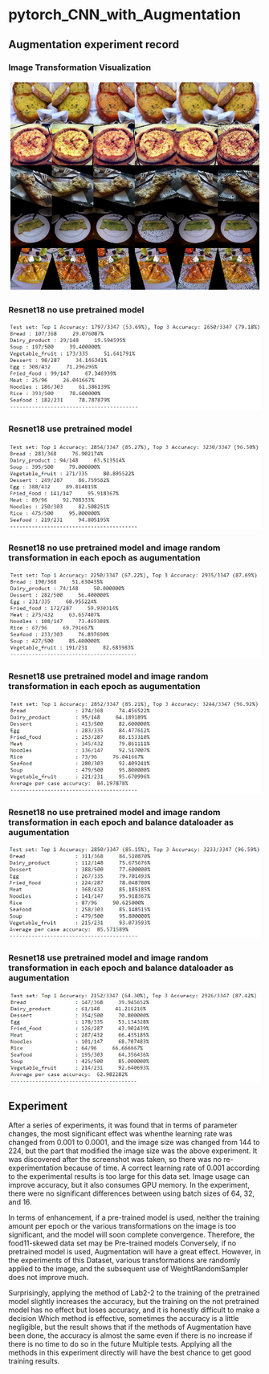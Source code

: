 # pytorch_CNN_with_Augmentation
## Augmentation experiment record
### Image Transformation Visualization
![image](https://github.com/vbnmzxc9513/pytorch_CNN_with_Augmentation/blob/master/img/img_transform_visualization.png)

### Resnet18 no use pretrained model
![image](https://github.com/vbnmzxc9513/pytorch_CNN_with_Augmentation/blob/master/img/Resnet-18_no_pretrained.png)

### Resnet18 use pretrained model
![image](https://github.com/vbnmzxc9513/pytorch_CNN_with_Augmentation/blob/master/img/Resnet-18_pretrained.png)

### Resnet18 no use pretrained model and image random transformation in each epoch as augumentation 
![image](https://github.com/vbnmzxc9513/pytorch_CNN_with_Augmentation/blob/master/img/no_pretrained_transformation.png)

### Resnet18 use pretrained model and image random transformation in each epoch as augumentation 
![image](https://github.com/vbnmzxc9513/pytorch_CNN_with_Augmentation/blob/master/img/pretrained_transformation.png)

### Resnet18 no use pretrained model and image random transformation in each epoch and balance dataloader as augumentation 
![image](https://github.com/vbnmzxc9513/pytorch_CNN_with_Augmentation/blob/master/img/pretrained_transformation_dataloader_balance.png)

### Resnet18 use pretrained model and image random transformation in each epoch and balance dataloader as augumentation 
![image](https://github.com/vbnmzxc9513/pytorch_CNN_with_Augmentation/blob/master/img/no_pretrained_transformation_dataloader_balance.png)

## Experiment

After a series of experiments, it was found that in terms of parameter changes, the most significant effect was whenthe learning rate was changed from 0.001 to 0.0001, and the image size was changed from 144 to 224, but the part that modified the image size was the above experiment. It was discovered after the screenshot was taken, so there was no re-experimentation because of time. A correct learning rate of 0.001 according to the experimental results is too large for this data set. Image usage can improve accuracy, but it also consumes GPU memory. In the experiment, there were no significant differences between using batch sizes of 64, 32, and 16.
     
     
In terms of enhancement, if a pre-trained model is used, neither the training amount per epoch or the various transformations on the image is too significant, and the model will soon complete convergence. Therefore, the food11-skewed data set may be Pre-trained models Conversely, if no pretrained model is used, Augmentation will have a great effect. However, in the experiments of this Dataset, various transformations are randomly applied to the image, and the subsequent use of WeightRandomSampler does not improve much.
     
     
Surprisingly, applying the method of Lab2-2 to the training of the pretrained model slightly increases the accuracy, but the training on the not pretrained model has no effect but loses accuracy, and it is honestly difficult to make a decision Which method is effective, sometimes the accuracy is a little negligible, but the result shows that if the methods of Augmentation have been done, the accuracy is almost the same even if there is no increase if there is no time to do so in the future Multiple tests. Applying all the methods in this experiment directly will have the best chance to get good training results.
